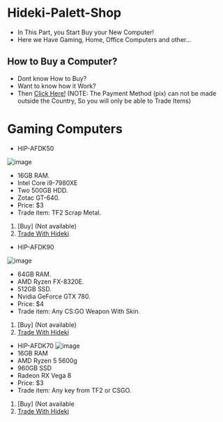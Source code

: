 # Hideki-Palett-Shop
- In This Part, you Start Buy your New Computer!
- Here we Have Gaming, Home, Office Computers and other...

## How to Buy a Computer?
- Dont know How to Buy?
- Want to know how it Work?
- Then [Click Here!](https://drive.google.com/file/d/1kL-NeA7SyMW4rXRPK6SXD4cdl55RSSEE/view?usp=sharing)
(NOTE: The Payment Method (pix) can not be made outside the Country, So you will only be able to Trade Items)

# Gaming Computers
- HIP-AFDK50

![image](https://user-images.githubusercontent.com/87248365/155422527-ef16fa02-7bb7-498a-88ee-9fba56379d35.png)
- 16GB RAM.
- Intel Core i9-7980XE 
- Two 500GB HDD.
- Zotac GT-640.
- Price: $3
- Trade item: TF2 Scrap Metal.
1. [Buy] (Not available)
2. [Trade With Hideki](https://steamcommunity.com/tradeoffer/new/?partner=276743026&token=_AyQ_m2N)

- HIP-AFDK90

![image](https://user-images.githubusercontent.com/87248365/157334108-613ccb4f-74b9-4c44-a23c-0e1c24e3d8c1.png)

- 64GB RAM.
- AMD Ryzen FX-8320E.
- 512GB SSD.
- Nvidia GeForce GTX 780.
- Price: $4
- Trade item: Any CS:GO Weapon With Skin.
1. [Buy] (Not available)
2. [Trade With Hideki](https://steamcommunity.com/tradeoffer/new/?partner=276743026&token=_AyQ_m2N)

- HIP-AFDK70
![image](https://user-images.githubusercontent.com/87248365/179381193-a549c39d-88df-419d-b205-3fc60dd8029b.png)
- 16GB RAM
- AMD Ryzen 5 5600g
- 960GB SSD
- Radeon RX Vega 8
- Price: $3
- Trade item: Any key from TF2 or CSGO.
1. [Buy] (Not available
2. [Trade With Hideki](https://steamcommunity.com/tradeoffer/new/?partner=276743026&token=_AyQ_m2N)
